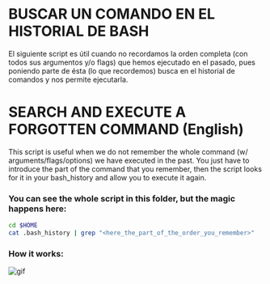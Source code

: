 # BUSCAR UN COMANDO EN EL HISTORIAL DE BASH
El siguiente script es útil cuando no recordamos la orden completa (con todos sus argumentos y/o flags) que hemos ejecutado en el pasado, pues poniendo parte de ésta (lo que recordemos) busca en el historial de comandos y nos permite ejecutarla.

# SEARCH AND EXECUTE A FORGOTTEN COMMAND (English)
This script is useful when we do not remember the whole command (w/ arguments/flags/options) we have executed in the past. You just have to introduce the part of the command that you remember, then the script looks for it in your bash_history and allow you to execute it again.

### You can see the whole script in this folder, but the magic happens here:
```sh
cd $HOME
cat .bash_history | grep "<here_the_part_of_the_order_you_remember>"
```
### How it works:

![gif](https://gfycat.com/AmpleInferiorBinturong)
